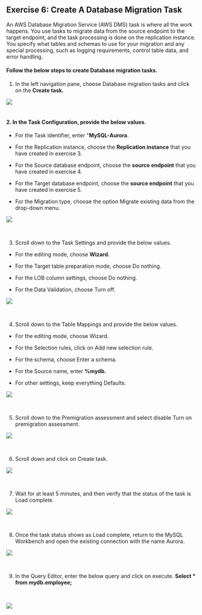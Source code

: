 ## Exercise 6: Create A Database Migration Task
An AWS Database Migration Service (AWS DMS) task is where all the work happens. You use tasks to migrate data from the source endpoint to the target endpoint, and the task processing is done on the replication instance. You specify what tables and schemas to use for your migration and any special processing, such as logging requirements, control table data, and error handling.

#### Follow the below steps to create Database migration tasks.

1. In the left navigation pane, choose Database migration tasks and click on the **Create task.**

![](./screen/Screenshot_43.png)
<br>
<br>

#### 2. In the Task Configuration, provide the below values.

- For the Task identifier, enter "**MySQL-Aurora**.

- For the Replication instance, choose the **Replication instance** that you have created in exercise 3.

- For the Source database endpoint, choose the **source endpoint** that you have created in exercise 4.

- For the Target database endpoint, choose the **source endpoint** that you have created in exercise 5.

- For the Migration type, choose the option Migrate existing data from the drop-down menu.

![](./screen/Screenshot_44.png)

<br>

3. Scroll down to the Task Settings and provide the below values.

- For the editing mode, choose **Wizard.**

- For the Target table preparation mode, choose Do nothing.

- For the LOB column settings, choose Do nothing.

- For the Data Validation, choose Turn off.

![](./screen/Screenshot_45.png)

<br>

4. Scroll down to the Table Mappings and provide the below values.

- For the editing mode, choose Wizard.

- For the Selection rules, click on Add new selection rule.

- For the schema, choose Enter a schema.

- For the Source name, enter **%mydb.**

- For other settings, keep everything Defaults.

![](./screen/Screenshot_46.png)

<br>

5. Scroll down to the Premigration assessment and select disable Turn on premigration assessment.

![](./screen/Screenshot_47.png)

<br>

6. Scroll down and click on Create task.

![](./screen/Screenshot_48.png)

<br>

7. Wait for at least 5 minutes, and then verify that the status of the task is Load complete.

![](./screen/Screenshot_49.png)

<br>

8. Once the task status shows as Load complete, return to the MySQL Workbench and open the existing connection with the name Aurora.

![](./screen/Screenshot_50.png)

<br>

9. In the Query Editor, enter the below query and click on execute.
**Select * from mydb.employee;**
<br>

![](./screen/Screenshot_51.png)

<br>
